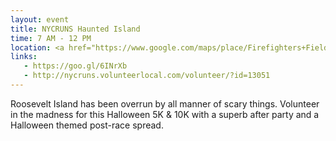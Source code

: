 ```yaml
---
layout: event
title: NYCRUNS Haunted Island
time: 7 AM - 12 PM
location: <a href="https://www.google.com/maps/place/Firefighters+Field/@40.7577158,-73.9528635,17z/data=!3m1!4b1!4m5!3m4!1s0x89c258db855d905f:0xad396eca2e4fe098!8m2!3d40.7577158!4d-73.9528635">Firefighters Field</a>, Roosevelt Island
links: 
   - https://goo.gl/6INrXb
   - http://nycruns.volunteerlocal.com/volunteer/?id=13051
---
```

Roosevelt Island has been overrun by all manner of scary things. Volunteer in the madness for this Halloween 5K & 10K with a superb after party and a Halloween themed post-race spread. 